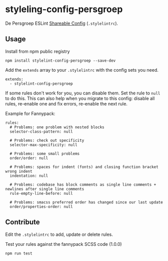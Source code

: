 # styleling-config-persgroep

De Persgroep ESLint [Shareable Config](https://eslint.org/docs/developer-guide/shareable-configs) (`.stylelintrc`).

## Usage

Install from npm public registry

```
npm install stylelint-config-persgroep --save-dev
```

Add the `extends` array to your `.stylelintrc` with the config sets you need.

```
extends:
  - stylelint-config-persgroep
```

If some rules don't work for you, you can disable them. Set the rule to `null` to do this. This can also help when you migrate to this config: disable all rules, re-enable one and fix errors, re-enable the next rule.

Example for Fannypack:
```
rules:
  # Problems: one problem with nested blocks
  selector-class-pattern: null
  
  # Problems: check out specificity
  selector-max-specificity: null
  
  # Problems: some small problems
  order/order: null
  
  # Problems: spaces for indent (fonts) and closing function bracket wrong indent
  indentation: null
  
  # Problems: codebase has block comments as single line comments + newlines after single line comments
  rule-empty-line-before: null
  
  # Problems: smacss preferred order has changed since our last update
  order/properties-order: null
```


## Contribute

Edit the `.stylelintrc` to add, update or delete rules.

Test your rules against the fannypack SCSS code (1.0.0)

```
npm run test
```

